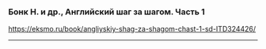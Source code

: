 ### Бонк Н. и др., Английский шаг за шагом. Часть 1
<https://eksmo.ru/book/angliyskiy-shag-za-shagom-chast-1-sd-ITD324426/>

---
